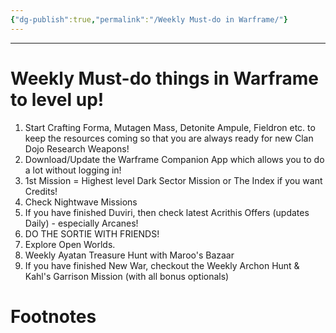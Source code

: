 ```yaml
---
{"dg-publish":true,"permalink":"/Weekly Must-do in Warframe/"}
---
```


---
# Weekly Must-do things in Warframe to level up!
1. Start Crafting Forma, Mutagen Mass, Detonite Ampule, Fieldron etc. to keep the resources coming so that you are always ready for new Clan Dojo Research Weapons!
2. Download/Update the Warframe Companion App which allows you to do a lot without logging in!
3. 1st Mission = Highest level Dark Sector Mission or The Index if you want Credits!
4. Check Nightwave Missions
5. If you have finished Duviri, then check latest Acrithis Offers (updates Daily) - especially Arcanes!
6. DO THE SORTIE WITH FRIENDS!
7. Explore Open Worlds.
8. Weekly Ayatan Treasure Hunt with Maroo's Bazaar
9. If you have finished New War, checkout the Weekly Archon Hunt & Kahl's Garrison Mission (with all bonus optionals)





# Footnotes